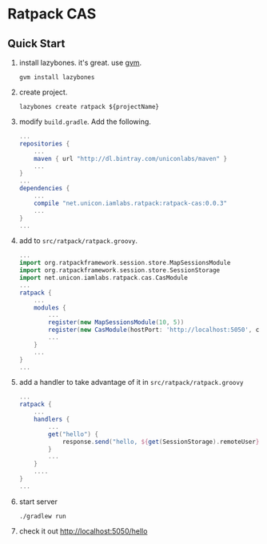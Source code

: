 # Ratpack CAS

## Quick Start

1. install lazybones. it's great. use [gvm](http://gvmtool.net/).

    ```
    gvm install lazybones
    ```
1. create project.

    ```
    lazybones create ratpack ${projectName}
    ```

1. modify `build.gradle`. Add the following.

    ```groovy
    ...
    repositories {
        ...
        maven { url "http://dl.bintray.com/uniconlabs/maven" }
        ...
    }
    ...
    dependencies {
        ...
        compile "net.unicon.iamlabs.ratpack:ratpack-cas:0.0.3"
        ...
    }
    ...
    ```

1. add to `src/ratpack/ratpack.groovy`.

    ```groovy
    ...
    import org.ratpackframework.session.store.MapSessionsModule
    import org.ratpackframework.session.store.SessionStorage
    import net.unicon.iamlabs.ratpack.cas.CasModule
    ...
    ratpack {
        ...
        modules {
            ...
            register(new MapSessionsModule(10, 5))
            register(new CasModule(hostPort: 'http://localhost:5050', casUrl: 'https://test.scaldingspoon.org/cas'))
            ...
        }
        ...
    }
    ...
    ```

1. add a handler to take advantage of it in `src/ratpack/ratpack.groovy`

    ```groovy
    ...
    ratpack {
        ...
        handlers {
            ...
            get("hello") {
                response.send("hello, ${get(SessionStorage).remoteUser}")
            }
            ...
        }
        ....
    }
    ...
    ```

1. start server

    ```
    ./gradlew run
    ```

1. check it out [http://localhost:5050/hello](http://localhost:5050/hello)